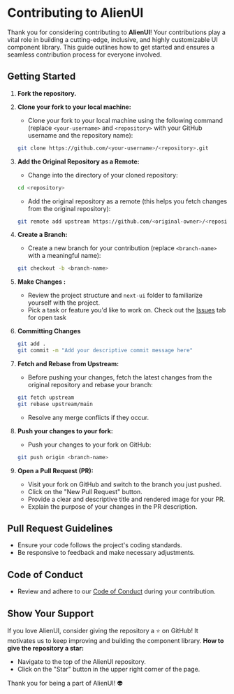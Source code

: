 # Contributing to AlienUI

Thank you for considering contributing to **AlienUI**! Your contributions play a vital role in building a cutting-edge, inclusive, and highly customizable UI component library. This guide outlines how to get started and ensures a seamless contribution process for everyone involved.


## Getting Started

1. **Fork the repository.**
2. **Clone your fork to your local machine:**
    * Clone your fork to your local machine using the following command (replace `<your-username>` and `<repository>`
      with your GitHub username and the repository name):

    ```bash
    git clone https://github.com/<your-username>/<repository>.git
    ```

3. **Add the Original Repository as a Remote:**
    * Change into the directory of your cloned repository:

     ```bash
    cd <repository>
    ```

    * Add the original repository as a remote (this helps you fetch changes from the original repository):

    ```bash
    git remote add upstream https://github.com/<original-owner>/<repository>.git
    ```

4. **Create a Branch:**
    * Create a new branch for your contribution (replace `<branch-name>` with a meaningful name):

    ```bash
    git checkout -b <branch-name>
    ```

5. **Make Changes :**
    * Review the project structure and `next-ui` folder to familiarize yourself with the project.
    * Pick a task or feature you'd like to work on. Check out the [Issues](https://github.com/khaymanii/AlienUI/issues) tab for open task
6. **Committing Changes**

    ```bash
    git add .
    git commit -m "Add your descriptive commit message here"
    ```

7. **Fetch and Rebase from Upstream:**
    * Before pushing your changes, fetch the latest changes from the original repository and rebase your branch:

    ```bash
    git fetch upstream
    git rebase upstream/main
    ```

    * Resolve any merge conflicts if they occur.
8. **Push your changes to your fork:**
    * Push your changes to your fork on GitHub:

    ```bash
    git push origin <branch-name>
    ```

9. **Open a Pull Request (PR):**
    * Visit your fork on GitHub and switch to the branch you just pushed.
    * Click on the "New Pull Request" button.
    * Provide a clear and descriptive title and rendered image for your PR.
    * Explain the purpose of your changes in the PR description.

## Pull Request Guidelines

* Ensure your code follows the project's coding standards.
* Be responsive to feedback and make necessary adjustments.

## Code of Conduct

* Review and adhere to our [Code of Conduct](https://github.com/khaymanii/AlienUI/blob/main/CODE%20OF%20CONDUCT.md) during your contribution.

## Show Your Support

If you love AlienUI, consider giving the repository a ⭐ on GitHub! It motivates us to keep improving and building the component library.
**How to give the repository a star:**

* Navigate to the top of the AlienUI repository.
* Click on the "Star" button in the upper right corner of the page.

Thank you for being a part of AlienUI! 👽


